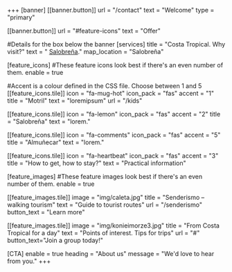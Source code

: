 +++
[banner]
  [[banner.button]]
      url = "/contact"
      text = "Welcome"
      type = "primary"

  [[banner.button]]
      url = "#feature-icons"
      text = "Offer"

#Details for the box below the banner
[services]
  title = "Costa Tropical. Why visit?"
  text = " [Salobreña](https://www.openstreetmap.org/#map=19/36.74644/-3.58682)."
  map_location = "Salobreña"

[feature_icons]
  #These feature icons look best if there's an even number of them.
  enable = true

  #Accent is a colour defined in the CSS file. Choose between 1 and 5
  [[feature_icons.tile]]
    icon = "fa-mug-hot"
    icon_pack = "fas"
    accent = "1"
    title = "Motril"
    text = "loremipsum"
    url = "/kids"

  [[feature_icons.tile]]
    icon = "fa-lemon"
    icon_pack = "fas"
    accent = "2"
    title = "Salobreña"
    text = "lorem."

  [[feature_icons.tile]]
    icon = "fa-comments"
    icon_pack = "fas"
    accent = "5"
    title = "Almuñecar"
    text = "lorem."

  [[feature_icons.tile]]
    icon = "fa-heartbeat"
    icon_pack = "fas"
    accent = "3"
    title = "How to get, how to stay?"
    text = "Practical information"

[feature_images]
#These feature images look best if there's an even number of them.
  enable = true

  [[feature_images.tile]]
    image = "img/caleta.jpg"
    title = "Senderismo – walking tourism"
    text = "Guide to tourist routes"
    url = "/senderismo"
    button_text = "Learn more"

  [[feature_images.tile]]
    image = "img/konieimorze3.jpg"
    title = "From Costa Tropical for a day"
    text = "Points of interest. Tips for trips"
    url = "#"
    button_text="Join a group today!"

[CTA]
  enable = true
  heading = "About us"
  message = "We'd love to hear from you."
+++
